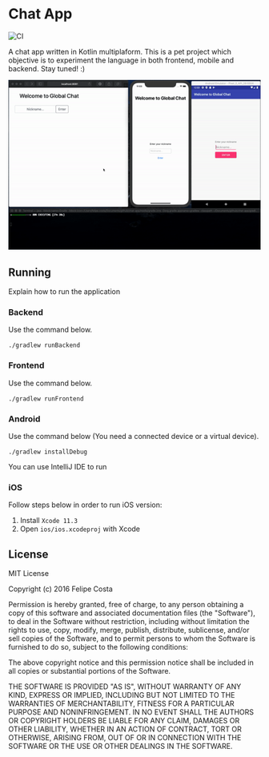 # Chat App

![CI](https://github.com/felipehjcosta/chat-app/workflows/CI/badge.svg)

A chat app written in Kotlin multiplaform. This is a pet project which objective is to experiment the language in both frontend, mobile and backend. Stay tuned! :)

![kotlin-mpp-demo](kotlin-mpp-demo.gif)

## Running

Explain how to run the application

### Backend
Use the command below.
```
./gradlew runBackend
```

### Frontend
Use the command below.
```
./gradlew runFrontend
```

### Android
Use the command below (You need a connected device or a virtual device).
```
./gradlew installDebug
```

You can use IntelliJ IDE to run

### iOS
Follow steps below in order to run iOS version:

1. Install `Xcode 11.3`
2. Open `ios/ios.xcodeproj` with Xcode

License
-------

  MIT License
  
  Copyright (c) 2016 Felipe Costa
  
  Permission is hereby granted, free of charge, to any person obtaining a copy
  of this software and associated documentation files (the "Software"), to deal
  in the Software without restriction, including without limitation the rights
  to use, copy, modify, merge, publish, distribute, sublicense, and/or sell
  copies of the Software, and to permit persons to whom the Software is
  furnished to do so, subject to the following conditions:
  
  The above copyright notice and this permission notice shall be included in all
  copies or substantial portions of the Software.
  
  THE SOFTWARE IS PROVIDED "AS IS", WITHOUT WARRANTY OF ANY KIND, EXPRESS OR
  IMPLIED, INCLUDING BUT NOT LIMITED TO THE WARRANTIES OF MERCHANTABILITY,
  FITNESS FOR A PARTICULAR PURPOSE AND NONINFRINGEMENT. IN NO EVENT SHALL THE
  AUTHORS OR COPYRIGHT HOLDERS BE LIABLE FOR ANY CLAIM, DAMAGES OR OTHER
  LIABILITY, WHETHER IN AN ACTION OF CONTRACT, TORT OR OTHERWISE, ARISING FROM,
  OUT OF OR IN CONNECTION WITH THE SOFTWARE OR THE USE OR OTHER DEALINGS IN THE
  SOFTWARE.
